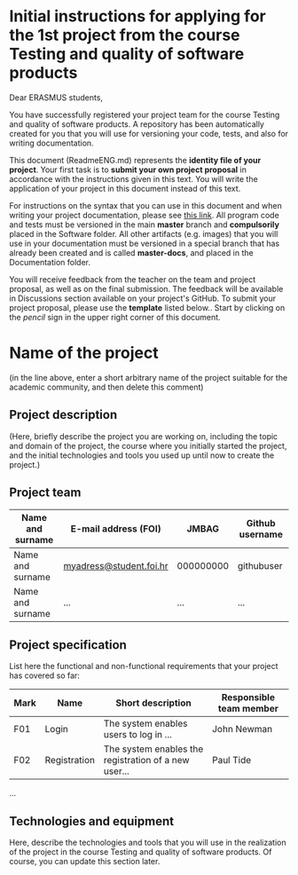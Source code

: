 # Initial instructions for applying for the 1st project from the course Testing and quality of software products

Dear ERASMUS students,

You have successfully registered your project team for the course Testing and quality of software products. A repository has been automatically created for you that you will use for versioning your code, tests, and also for writing documentation.

This document (ReadmeENG.md) represents the **identity file of your project**. Your first task is to **submit your own project proposal** in accordance with the instructions given in this text. You will write the application of your project in this document instead of this text.

For instructions on the syntax that you can use in this document and when writing your project documentation, please see [this link](https://guides.github.com/features/mastering-markdown/).
All program code and tests must be versioned in the main **master** branch and **compulsorily** placed in the Software folder. All other artifacts (e.g. images) that you will use in your documentation must be versioned in a special branch that has already been created and is called **master-docs**, and placed in the Documentation folder.

You will receive feedback from the teacher on the team and project proposal, as well as on the final submission. The feedback will be available in Discussions section available on your project's GitHub. 
To submit your project proposal, please use the **template** listed below.. Start by clicking on the *pencil* sign in the upper right corner of this document.

# Name of the project
(in the line above, enter a short arbitrary name of the project suitable for the academic community, and then delete this comment)

## Project description
(Here, briefly describe the project you are working on, including the topic and domain of the project, the course where you initially started the project, and the initial technologies and tools you used up until now to create the project.)

## Project team

Name and surname | E-mail address (FOI) | JMBAG | Github username
------------ | ------------------- | ----- | ---------------------
Name and surname | myadress@student.foi.hr | 000000000 | githubuser
Name and surname | ... | ... | ...

## Project specification
List here the functional and non-functional requirements that your project has covered so far:

Mark | Name | Short description | Responsible team member
------ | ----- | ----------- | -------------------
F01 | Login | The system enables users to log in ... | John Newman
F02 | Registration | The system enables the registration of a new user... | Paul Tide
...

## Technologies and equipment
Here, describe the technologies and tools that you will use in the realization of the project in the course Testing and quality of software products. Of course, you can update this section later.
